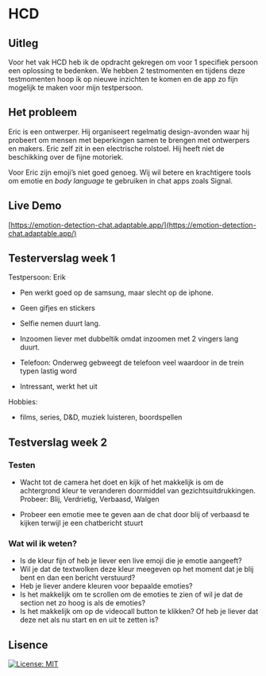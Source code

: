 # HCD

## Uitleg

Voor het vak HCD heb ik de opdracht gekregen om voor 1 specifiek persoon een oplossing te bedenken. We hebben 2 testmomenten en tijdens deze testmomenten hoop ik op nieuwe inzichten te komen en de app zo fijn mogelijk te maken voor mijn testpersoon.

## Het probleem

Eric is een ontwerper. Hij organiseert regelmatig design-avonden waar hij probeert om mensen met beperkingen samen te brengen met ontwerpers en makers. Eric zelf zit in een electrische rolstoel. Hij heeft niet de beschikking over de fijne motoriek. 

Voor Eric zijn emoji’s niet goed genoeg. Wij wil betere en krachtigere tools om emotie en *body language* te gebruiken in chat apps zoals Signal.

## Live Demo

[https://emotion-detection-chat.adaptable.app/](https://emotion-detection-chat.adaptable.app/)

## Testerverslag week 1

Testpersoon: Erik

* Pen werkt goed op de samsung, maar slecht op de iphone.
* Geen gifjes en stickers
* Selfie nemen duurt lang.
* Inzoomen liever met dubbeltik omdat inzoomen met 2 vingers lang duurt.
* Telefoon: Onderweg gebweegt de telefoon veel waardoor in de trein typen lastig word

* Intressant, werkt het uit

Hobbies:
* films, series, D&D, muziek luisteren, boordspellen

## Testverslag week 2

### Testen

* Wacht tot de camera het doet en kijk of het makkelijk is om de achtergrond kleur te veranderen doormiddel van gezichtsuitdrukkingen. Probeer: Blij, Verdrietig, Verbaasd, Walgen

* Probeer een emotie mee te geven aan de chat door blij of verbaasd te kijken terwijl je een chatbericht stuurt

### Wat wil ik weten?

* Is de kleur fijn of heb je liever een live emoji die je emotie aangeeft?
* Wil je dat de textwolken deze kleur meegeven op het moment dat je blij bent en dan een bericht verstuurd?
* Heb je liever andere kleuren voor bepaalde emoties?
* Is het makkelijk om te scrollen om de emoties te zien of wil je dat de section net zo hoog is als de emoties?
* Is het makkelijk om op de videocall button te klikken? Of heb je liever dat deze net als nu start en en uit te zetten is?

## Lisence

[![License: MIT](https://img.shields.io/badge/License-MIT-yellow.svg)](https://opensource.org/licenses/MIT)